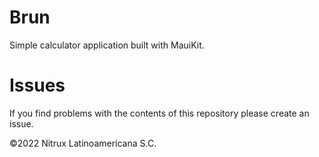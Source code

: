 # Brun

Simple calculator application built with MauiKit.

# Issues
If you find problems with the contents of this repository please create an issue.

©2022 Nitrux Latinoamericana S.C.
